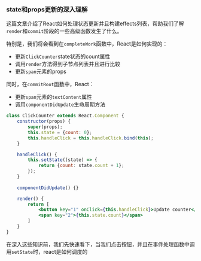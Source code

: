 ### state和props更新的深入理解
这篇文章介绍了React如何处理状态更新并且构建effects列表，帮助我们了解`render`和`commit`阶段的一些高级函数发生了什么。

特别是，我们将会看到在`completeWork`函数中，React是如何实现的：
- 更新`ClickCounter`state状态的count属性
- 调用`render`方法得到子节点列表并且进行比较
- 更新`span`元素的props

同时，在`commitRoot`函数中，React：
- 更新`span`元素的`textContent`属性
- 调用`componentDidUpdate`生命周期方法
```jsx
class ClickCounter extends React.Component {
    constructor(props) {
        super(props);
        this.state = {count: 0};
        this.handleClick = this.handleClick.bind(this);
    }

    handleClick() {
        this.setState((state) => {
            return {count: state.count + 1};
        });
    }
    
    componentDidUpdate() {}

    render() {
        return [
            <button key="1" onClick={this.handleClick}>Update counter</button>,
            <span key="2">{this.state.count}</span>
        ]
    }
}
```
在深入这些知识前，我们先快速看下，当我们点击按钮，并且在事件处理函数中调用`setState`时，react是如何调度的
